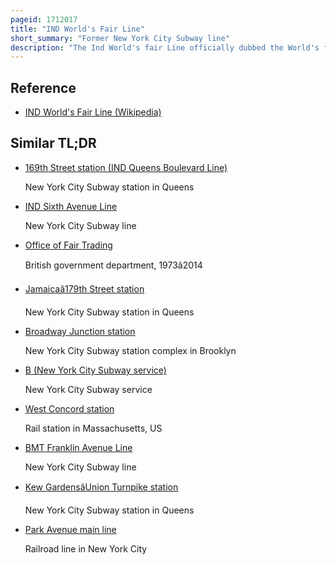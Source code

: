 ```yaml
---
pageid: 1712017
title: "IND World's Fair Line"
short_summary: "Former New York City Subway line"
description: "The Ind World's fair Line officially dubbed the World's fair Railroad was a temporary Branch of the independent Subway System that served the new York World's Fair in new York City in 1939. It split from the Ind queens boulevard Line at an existing flying Junction East of forest Hills71St Avenue Station through the Jamaica Yard and then ran northeast and north through flushing Meadowscorona Park roughly along the current Path of the. The Line ran along a wooden Trestle to the World's fair Railroad Station slightly south of Horace harding Boulevard. The World's Fair Station, the only One on the Line, consisted of two Tracks and three Platforms."
---
```


## Reference

- [IND World's Fair Line (Wikipedia)](https://en.wikipedia.org/?curid=1712017)

## Similar TL;DR

- [169th Street station (IND Queens Boulevard Line)](/tldr/en/169th-street-station-ind-queens-boulevard-line)

  New York City Subway station in Queens

- [IND Sixth Avenue Line](/tldr/en/ind-sixth-avenue-line)

  New York City Subway line

- [Office of Fair Trading](/tldr/en/office-of-fair-trading)

  British government department, 1973â2014

- [Jamaicaâ179th Street station](/tldr/en/jamaica179th-street-station)

  New York City Subway station in Queens

- [Broadway Junction station](/tldr/en/broadway-junction-station)

  New York City Subway station complex in Brooklyn

- [B (New York City Subway service)](/tldr/en/b-new-york-city-subway-service)

  New York City Subway service

- [West Concord station](/tldr/en/west-concord-station)

  Rail station in Massachusetts, US

- [BMT Franklin Avenue Line](/tldr/en/bmt-franklin-avenue-line)

  New York City Subway line

- [Kew GardensâUnion Turnpike station](/tldr/en/kew-gardensunion-turnpike-station)

  New York City Subway station in Queens

- [Park Avenue main line](/tldr/en/park-avenue-main-line)

  Railroad line in New York City
